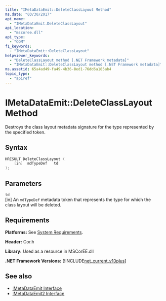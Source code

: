 ```yaml
---
title: "IMetaDataEmit::DeleteClassLayout Method"
ms.date: "03/30/2017"
api_name: 
  - "IMetaDataEmit.DeleteClassLayout"
api_location: 
  - "mscoree.dll"
api_type: 
  - "COM"
f1_keywords: 
  - "IMetaDataEmit::DeleteClassLayout"
helpviewer_keywords: 
  - "DeleteClassLayout method [.NET Framework metadata]"
  - "IMetaDataEmit::DeleteClassLayout method [.NET Framework metadata]"
ms.assetid: 65a4ad49-fa49-4b36-8ed1-76dd6a185ab4
topic_type: 
  - "apiref"
---
```

# IMetaDataEmit::DeleteClassLayout Method
Destroys the class layout metadata signature for the type represented by the specified token.  
  
## Syntax  
  
```cpp  
HRESULT DeleteClassLayout (  
    [in]  mdTypeDef   td  
);  
```  
  
## Parameters  
 `td`  
 [in] An `mdTypeDef` metadata token that represents the type for which the class layout will be deleted.  
  
## Requirements  
 **Platforms:** See [System Requirements](../../get-started/system-requirements.md).  
  
 **Header:** Cor.h  
  
 **Library:** Used as a resource in MSCorEE.dll  
  
 **.NET Framework Versions:** [!INCLUDE[net_current_v10plus](../../../../includes/net-current-v10plus-md.md)]  
  
## See also

- [IMetaDataEmit Interface](imetadataemit-interface.md)
- [IMetaDataEmit2 Interface](imetadataemit2-interface.md)
